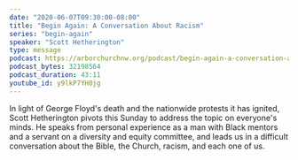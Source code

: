 ```yaml
---
date: "2020-06-07T09:30:00-08:00"
title: "Begin Again: A Conversation About Racism"
series: "begin-again"
speaker: "Scott Hetherington"
type: message
podcast: https://arborchurchnw.org/podcast/begin-again-a-conversation-about-racism.m4a
podcast_bytes: 32198564
podcast_duration: 43:11
youtube_id: y9lkP7YH0jg
---
```


In light of George Floyd's death and the nationwide protests it has ignited, Scott Hetherington pivots this Sunday to address the topic on everyone's minds. He speaks from personal experience as a man with Black mentors and a servant on a diversity and equity committee, and leads us in a difficult conversation about the Bible, the Church, racism, and each one of us.
